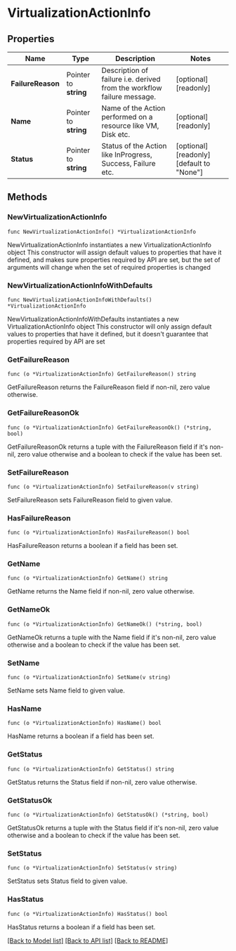 # VirtualizationActionInfo

## Properties

Name | Type | Description | Notes
------------ | ------------- | ------------- | -------------
**FailureReason** | Pointer to **string** | Description of failure i.e. derived from the workflow failure message. | [optional] [readonly] 
**Name** | Pointer to **string** | Name of the Action performed on a resource like VM, Disk etc. | [optional] [readonly] 
**Status** | Pointer to **string** | Status of the Action like InProgress, Success, Failure etc. | [optional] [readonly] [default to "None"]

## Methods

### NewVirtualizationActionInfo

`func NewVirtualizationActionInfo() *VirtualizationActionInfo`

NewVirtualizationActionInfo instantiates a new VirtualizationActionInfo object
This constructor will assign default values to properties that have it defined,
and makes sure properties required by API are set, but the set of arguments
will change when the set of required properties is changed

### NewVirtualizationActionInfoWithDefaults

`func NewVirtualizationActionInfoWithDefaults() *VirtualizationActionInfo`

NewVirtualizationActionInfoWithDefaults instantiates a new VirtualizationActionInfo object
This constructor will only assign default values to properties that have it defined,
but it doesn't guarantee that properties required by API are set

### GetFailureReason

`func (o *VirtualizationActionInfo) GetFailureReason() string`

GetFailureReason returns the FailureReason field if non-nil, zero value otherwise.

### GetFailureReasonOk

`func (o *VirtualizationActionInfo) GetFailureReasonOk() (*string, bool)`

GetFailureReasonOk returns a tuple with the FailureReason field if it's non-nil, zero value otherwise
and a boolean to check if the value has been set.

### SetFailureReason

`func (o *VirtualizationActionInfo) SetFailureReason(v string)`

SetFailureReason sets FailureReason field to given value.

### HasFailureReason

`func (o *VirtualizationActionInfo) HasFailureReason() bool`

HasFailureReason returns a boolean if a field has been set.

### GetName

`func (o *VirtualizationActionInfo) GetName() string`

GetName returns the Name field if non-nil, zero value otherwise.

### GetNameOk

`func (o *VirtualizationActionInfo) GetNameOk() (*string, bool)`

GetNameOk returns a tuple with the Name field if it's non-nil, zero value otherwise
and a boolean to check if the value has been set.

### SetName

`func (o *VirtualizationActionInfo) SetName(v string)`

SetName sets Name field to given value.

### HasName

`func (o *VirtualizationActionInfo) HasName() bool`

HasName returns a boolean if a field has been set.

### GetStatus

`func (o *VirtualizationActionInfo) GetStatus() string`

GetStatus returns the Status field if non-nil, zero value otherwise.

### GetStatusOk

`func (o *VirtualizationActionInfo) GetStatusOk() (*string, bool)`

GetStatusOk returns a tuple with the Status field if it's non-nil, zero value otherwise
and a boolean to check if the value has been set.

### SetStatus

`func (o *VirtualizationActionInfo) SetStatus(v string)`

SetStatus sets Status field to given value.

### HasStatus

`func (o *VirtualizationActionInfo) HasStatus() bool`

HasStatus returns a boolean if a field has been set.


[[Back to Model list]](../README.md#documentation-for-models) [[Back to API list]](../README.md#documentation-for-api-endpoints) [[Back to README]](../README.md)


